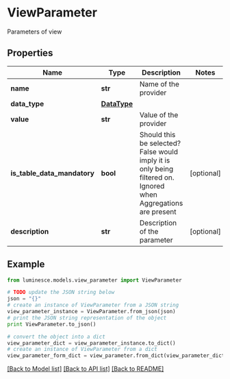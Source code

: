 # ViewParameter

Parameters of view

## Properties
Name | Type | Description | Notes
------------ | ------------- | ------------- | -------------
**name** | **str** | Name of the provider | 
**data_type** | [**DataType**](DataType.md) |  | 
**value** | **str** | Value of the provider | 
**is_table_data_mandatory** | **bool** | Should this be selected? False would imply it is only being filtered on.  Ignored when Aggregations are present | [optional] 
**description** | **str** | Description of the parameter | [optional] 

## Example

```python
from luminesce.models.view_parameter import ViewParameter

# TODO update the JSON string below
json = "{}"
# create an instance of ViewParameter from a JSON string
view_parameter_instance = ViewParameter.from_json(json)
# print the JSON string representation of the object
print ViewParameter.to_json()

# convert the object into a dict
view_parameter_dict = view_parameter_instance.to_dict()
# create an instance of ViewParameter from a dict
view_parameter_form_dict = view_parameter.from_dict(view_parameter_dict)
```
[[Back to Model list]](../README.md#documentation-for-models) [[Back to API list]](../README.md#documentation-for-api-endpoints) [[Back to README]](../README.md)


